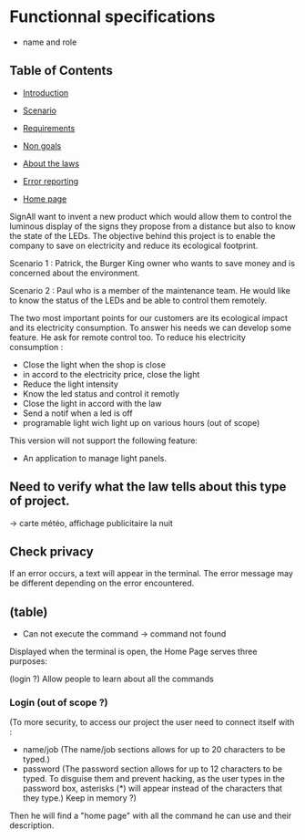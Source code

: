 # Functionnal specifications

- name and role

## Table of Contents

-  [Introduction](#overview)


-  [Scenario](#scenario)


-  [Requirements](#needs)


-  [Non goals](#non-goals)
  

-  [About the laws](#law)


-  [Error reporting](#error)


-  [Home page](#home-page)

<a  name="overview"/></a>

SignAll want to invent a new product which would allow them to control the luminous display of the signs they propose from a distance but also to know the state of the LEDs. The objective behind this project is to enable the company to save on electricity and reduce its ecological footprint.

<a  name="scenario"/></a>

Scenario 1 : Patrick, the Burger King owner who wants to save money and is concerned about the environment.

Scenario 2 : Paul who is a member of the maintenance team. He would like to know the status of the LEDs and be able to control them remotely.

<a  name="needs"/></a>

The two most important points for our customers are its ecological impact and its electricity consumption. To answer his needs we can develop some feature. He ask for remote control too.
To reduce his electricity consumption :

- Close the light when the shop is close
- in accord to the electricity price, close the light
- Reduce the light intensity
- Know the led status and control it remotly
- Close the light in accord with the law
- Send a notif when a led is off
- programable light wich light up on various hours (out of scope)


<a  name="non-goals"/></a>

This version will not support the following feature:
- An application to manage light panels.

<a name="law"/></a>

## Need to verify what the law tells about this type of project.
-> carte météo, affichage publicitaire la nuit
## Check privacy

<a name="error"/></a>

If an error occurs, a text will appear in the terminal. The error message may be different depending on the error encountered.
## (table)
- Can not execute the command -> command not found

<a name="home-page"/></a>

Displayed when the terminal is open, the Home Page serves three purposes:

(login ?)
Allow people to learn about all the commands

### Login (out of scope ?)
(To more security, to access our project the user need to connect itself with :
- name/job (The name/job sections allows for up to 20 characters to be typed.)
- password (The password section allows for up to 12 characters to be typed. To disguise them and prevent hacking, as the user types in the password box, asterisks (*) will appear instead of the characters that they type.)
Keep in memory ?)

Then he will find a "home page" with all the command he can use and their description.

<!-- Questions
- même interface pour maintenance -> login
- qui sont les clients et les différences en conséquences -->